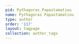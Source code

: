 ```yaml
---
pid: Pythagoras_Papastamatiou
name: Pythagoras Papastamatiou
type: author
order: '117'
layout: tagpage
collection: author_tags
---
```

